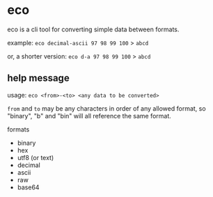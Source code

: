 # eco

eco is a cli tool for converting simple data between formats.

example: `eco decimal-ascii 97 98 99 100` > `abcd`

or, a shorter version: `eco d-a 97 98 99 100` > `abcd`

## help message

usage: `eco <from>-<to> <any data to be converted>`

`from` and `to` may be any characters in order of any allowed format, so "binary", "b" and "bin" will all reference the same format.

formats

- binary
- hex
- utf8 (or text)
- decimal
- ascii
- raw
- base64
